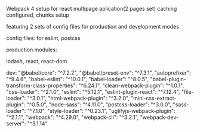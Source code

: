 Webpack 4 setup for react multipage aplication(2 pages set)
caching configured,
chunks setup

featuring 2 sets of config files for production and development modes

config files: for eslint, postcss

production modules:

lodash,
react,
react-dom

dev:
    "@babel/core": "^7.2.2",
    "@babel/preset-env": "^7.3.1",
    "autoprefixer": "^9.4.6",
    "babel-eslint": "^10.0.1",
    "babel-loader": "^8.0.5",
    "babel-plugin-transform-class-properties": "^6.24.1",
    "clean-webpack-plugin": "^1.0.1",
    "css-loader": "^2.1.0",
    "eslint": "^5.12.1",
    "eslint-plugin-react": "^7.12.4",
    "file-loader": "^3.0.1",
    "html-webpack-plugin": "^3.2.0",
    "mini-css-extract-plugin": "^0.5.0",
    "node-sass": "^4.11.0",
    "postcss-loader": "^3.0.0",
    "sass-loader": "^7.1.0",
    "style-loader": "^0.23.1",
    "uglifyjs-webpack-plugin": "^2.1.1",
    "webpack": "^4.29.0",
    "webpack-cli": "^3.2.1",
    "webpack-dev-server": "^3.1.14"
